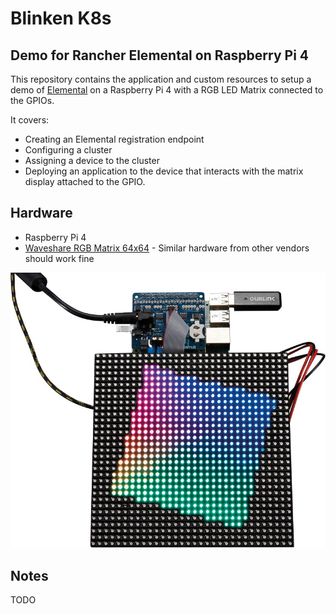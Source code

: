# Blinken K8s

## Demo for Rancher Elemental on Raspberry Pi 4

This repository contains the application and custom resources to setup a demo of [Elemental](https://elemental.docs.rancher.com/) on a Raspberry Pi 4 with a RGB LED Matrix connected to the GPIOs.

It covers:

- Creating an Elemental registration endpoint
- Configuring a cluster
- Assigning a device to the cluster
- Deploying an application to the device that interacts with the matrix display attached to the GPIO.

## Hardware

- Raspberry Pi 4
- [Waveshare RGB Matrix 64x64](https://www.waveshare.com/wiki/RGB-Matrix-P3-64x64) - Similar hardware from other vendors should work fine


![Hardware Setup](images/raspi-matrix.jpg)

## Notes

TODO
